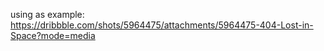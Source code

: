 using as example:
https://dribbble.com/shots/5964475/attachments/5964475-404-Lost-in-Space?mode=media 